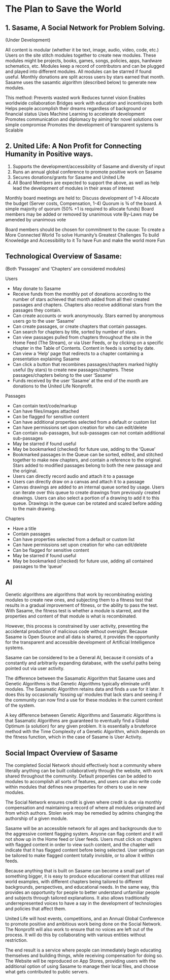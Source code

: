 # The Plan to Save the World

## 1. Sasame, A Social Network for Problem Solving.
(Under Development)

All content is modular (whether it be text, image, audio, video, code, etc.)
Users on the site stitch modules together to create new modules.
These modules might be projects, books, games, songs, policies, apps, hardware schematics, etc.
Modules keep a record of contributors and can be plugged and played into different modules.
All modules can be starred if found useful.
Monthly donations are split across users by stars earned that month.
Sasame uses the sasamtic algorithm (described below) to generate new modules.

This method:
Prevents wasted work
Reduces tunnel vision
Enables worldwide collaboration
Bridges work with education and incentivizes both
Helps people accomplish their dreams regardless of background or financial status
Uses Machine Learning to accelerate development
Promotes communication and diplomacy by aiming for novel solutions over simple compromise
Promotes the development of transparent systems
Is Scalable


## 2. United Life: A Non Profit for Connecting Humanity in Positive ways.

1) Supports the development/accessibility of Sasame and diversity of input 
2) Runs an annual global conference to promote positive work on Sasame
3) Secures donations/grants for Sasame and United Life
4) All Board Members are expected to support the above,
as well as help lead the development of modules in their areas of interest

Monthly board meetings are held to:
Discuss development of 1-4
Allocate the budget (Server costs, Compensation, 1-4)
Quorum is ¾ of the board.
A simple majority of quorum (50% +1 is required to allocate funds)
Board members may be added or removed by unanimous vote
By-Laws may be amended by unanimous vote

Board members should be chosen for commitment to the cause:
To create a More Connected World
To solve Humanity’s Greatest Challenges
To build Knowledge and Accessibility to it
To have Fun and make the world more Fun




## Technological Overview of Sasame:

(Both ‘Passages’ and ‘Chapters’ are considered modules)

Users
* May donate to Sasame
* Receive funds from the monthly pot of donations according to the number of stars achieved that month added from all their created passages and chapters. Chapters also receive additional stars from the passages they contain. 
* Can create accounts or work anonymously. Stars earned by anonymous users go to the user ‘Sasame’
* Can create passages, or create chapters that contain passages.
* Can search for chapters by title, sorted by number of stars.
* Can view passages pulled from chapters throughout the site in the Home Feed (The Stream), or via User Feeds, or by clicking on a specific chapter in the Table of Contents. Content in feeds is sorted by date.
* Can view a ‘Help’ page that redirects to a chapter containing a presentation explaining Sasame
* Can click a button that recombines passages/chapters marked highly useful (by stars) to create new passages/chapters. These passages/chapters belong to the user ‘Sasame’
* Funds received by the user ‘Sasame’ at the end of the month are donations to the United Life Nonprofit.

Passages
* Can contain text/code/markup
* Can have files/images attached
* Can be flagged for sensitive content
* Can have additional properties selected from a default or custom list
* Can have permissions set upon creation for who can edit/delete
* Can contain sub-passages, but sub-passages can not contain additional sub-passages
* May be starred if found useful
* May be bookmarked (checked) for future use, adding to the ‘Queue’
* Bookmarked passages in the Queue can be sorted, edited, and stitched together to make new chapters, and contain a reference to the original. Stars added to modified passages belong to both the new passage and the original.
* Users can directly record audio and attach it to a passage
* Users can directly draw on a canvas and attach it to a passage
* Canvas drawings are added to an internal queue sorted by usage. Users can iterate over this queue to create drawings from previously created drawings. Users can also select a portion of a drawing to add it to this queue. Drawings in the queue can be rotated and scaled before adding to the main drawing.

Chapters
* Have a title
* Contain passages
* Can have properties selected from a default or custom list
* Can have permissions set upon creation for who can edit/delete
* Can be flagged for sensitive content
* May be starred if found useful
* May be bookmarked (checked) for future use, adding all contained passages to the ‘queue’

## AI

Genetic algorithms are algorithms that work by recombinating existing modules to create new ones, and subjecting them to a fitness test that results in a gradual improvement of fitness, or the ability to pass the test. With Sasame, the fitness test is whether a module is starred, and the properties and content of that module is what is recombinated. 

However, this process is constrained by user activity, preventing the accidental production of malicious code without oversight. Because Sasame is Open Source and all data is shared, it provides the opportunity for the transparent and accessible development of Artificial Intelligence systems.

Sasame can be considered to be a General AI, because it consists of a constantly and arbitrarily expanding database, with the useful paths being pointed out via user activity.

The difference between the Sasamatic Algorithm that Sasame uses and Genetic Algorithms is that Genetic Algorithms typically eliminate unfit modules. The Sasamatic Algorithm retains data and finds a use for it later. It does this by occasionally ‘tossing up’ modules that lack stars and seeing if the community can now find a use for these modules in the current context of the system.

A key difference between Genetic Algorithms and Sasamatic Algorithms is that Sasamatic Algorithms are guaranteed to eventually find a Global Optimum (a solution) for any given problem. It is essentially a bruteforce method with the Time Complexity of a Genetic Algorithm, which depends on the fitness function, which in the case of Sasame is User Activity.



## Social Impact Overview of Sasame

The completed Social Network should effectively host a community where literally anything can be built collaboratively through the website, with work shared throughout the community. Default properties can be added to modules to accomplish all sorts of features, and users can also write code within modules that defines new properties for others to use in new modules.

The Social Network ensures credit is given where credit is due via monthly compensation and maintaining a record of where all modules originated and from which authors. Stolen work may be remedied by admins changing the authorship of a given module. 

Sasame will be an accessible network for all ages and backgrounds due to the aggressive content flagging system. Anyone can flag content and it will not show up in the Home feed or User feeds. Users must click on chapters with flagged content in order to view such content, and the chapter will indicate that it has flagged content before being selected. User settings can be tailored to make flagged content totally invisible, or to allow it within feeds.

Because anything that is built on Sasame can become a small part of something bigger, it is easy to produce educational content that utilizes real world examples, with different chapters being tailored to different backgrounds, perspectives, and educational needs. In the same way, this provides an opportunity for people to better understand unfamiliar people and subjects through tailored explanations. It also allows traditionally underrepresented voices to have a say in the development of technologies and policies that affect them.

United Life will host events, competitions, and an Annual Global Conference to promote positive and ambitious work being done on the Social Network. The Nonprofit will also work to ensure that no voices are left out of the process. It will do this by collaborating with various entities without restriction.

The end result is a service where people can immediately begin educating themselves and building things, while receiving compensation for doing so. The Website will be reproduced on App Stores, providing users with the additional option of using Sasame to manage their local files, and choose what gets contributed to public servers.

